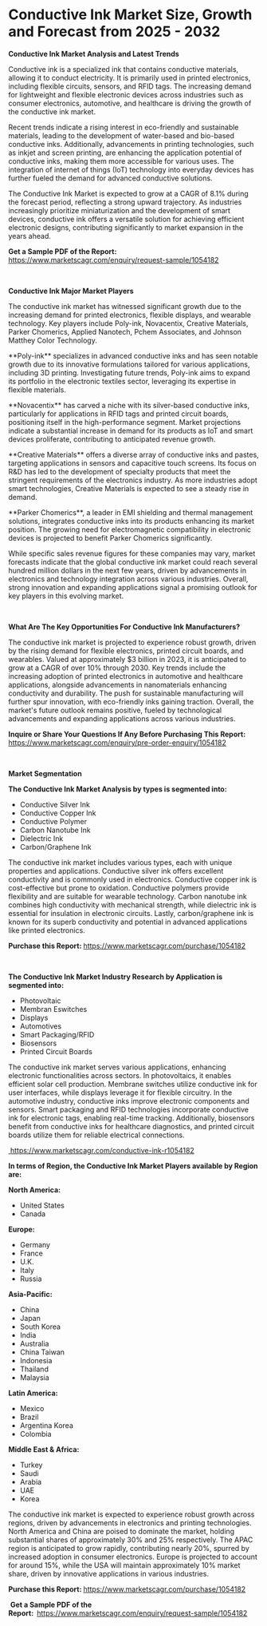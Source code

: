 <p><h1>Conductive Ink Market Size, Growth and Forecast from 2025 - 2032</h1></p><p><strong>Conductive Ink Market Analysis and Latest Trends</strong></p>
<p><p>Conductive ink is a specialized ink that contains conductive materials, allowing it to conduct electricity. It is primarily used in printed electronics, including flexible circuits, sensors, and RFID tags. The increasing demand for lightweight and flexible electronic devices across industries such as consumer electronics, automotive, and healthcare is driving the growth of the conductive ink market. </p><p>Recent trends indicate a rising interest in eco-friendly and sustainable materials, leading to the development of water-based and bio-based conductive inks. Additionally, advancements in printing technologies, such as inkjet and screen printing, are enhancing the application potential of conductive inks, making them more accessible for various uses. The integration of internet of things (IoT) technology into everyday devices has further fueled the demand for advanced conductive solutions.</p><p>The Conductive Ink Market is expected to grow at a CAGR of 8.1% during the forecast period, reflecting a strong upward trajectory. As industries increasingly prioritize miniaturization and the development of smart devices, conductive ink offers a versatile solution for achieving efficient electronic designs, contributing significantly to market expansion in the years ahead.</p></p>
<p><strong>Get a Sample PDF of the Report:&nbsp;</strong> <a href="https://www.marketscagr.com/enquiry/request-sample/1054182?utm_campaign=1901&utm_medium=2&utm_source=Github&utm_content=ia&utm_term=17042025&utm_id=conductive-ink">https://www.marketscagr.com/enquiry/request-sample/1054182</a></p>
<p>&nbsp;</p>
<p><strong>Conductive Ink Major Market Players</strong></p>
<p><p>The conductive ink market has witnessed significant growth due to the increasing demand for printed electronics, flexible displays, and wearable technology. Key players include Poly-ink, Novacentix, Creative Materials, Parker Chomerics, Applied Nanotech, Pchem Associates, and Johnson Matthey Color Technology.</p><p>**Poly-ink** specializes in advanced conductive inks and has seen notable growth due to its innovative formulations tailored for various applications, including 3D printing. Investigating future trends, Poly-ink aims to expand its portfolio in the electronic textiles sector, leveraging its expertise in flexible materials.</p><p>**Novacentix** has carved a niche with its silver-based conductive inks, particularly for applications in RFID tags and printed circuit boards, positioning itself in the high-performance segment. Market projections indicate a substantial increase in demand for its products as IoT and smart devices proliferate, contributing to anticipated revenue growth.</p><p>**Creative Materials** offers a diverse array of conductive inks and pastes, targeting applications in sensors and capacitive touch screens. Its focus on R&D has led to the development of specialty products that meet the stringent requirements of the electronics industry. As more industries adopt smart technologies, Creative Materials is expected to see a steady rise in demand.</p><p>**Parker Chomerics**, a leader in EMI shielding and thermal management solutions, integrates conductive inks into its products enhancing its market position. The growing need for electromagnetic compatibility in electronic devices is projected to benefit Parker Chomerics significantly.</p><p>While specific sales revenue figures for these companies may vary, market forecasts indicate that the global conductive ink market could reach several hundred million dollars in the next few years, driven by advancements in electronics and technology integration across various industries. Overall, strong innovation and expanding applications signal a promising outlook for key players in this evolving market.</p></p>
<p>&nbsp;</p>
<p><strong>What Are The Key Opportunities For Conductive Ink Manufacturers?</strong></p>
<p><p>The conductive ink market is projected to experience robust growth, driven by the rising demand for flexible electronics, printed circuit boards, and wearables. Valued at approximately $3 billion in 2023, it is anticipated to grow at a CAGR of over 10% through 2030. Key trends include the increasing adoption of printed electronics in automotive and healthcare applications, alongside advancements in nanomaterials enhancing conductivity and durability. The push for sustainable manufacturing will further spur innovation, with eco-friendly inks gaining traction. Overall, the market's future outlook remains positive, fueled by technological advancements and expanding applications across various industries.</p></p>
<p><strong>Inquire or Share Your Questions If Any Before Purchasing This Report:</strong> <a href="https://www.marketscagr.com/enquiry/pre-order-enquiry/1054182?utm_campaign=1901&utm_medium=2&utm_source=Github&utm_content=ia&utm_term=17042025&utm_id=conductive-ink">https://www.marketscagr.com/enquiry/pre-order-enquiry/1054182</a></p>
<p>&nbsp;</p>
<p><strong>Market Segmentation</strong></p>
<p><strong>The Conductive Ink Market Analysis by types is segmented into:</strong></p>
<p><ul><li>Conductive Silver Ink</li><li>Conductive Copper Ink</li><li>Conductive Polymer</li><li>Carbon Nanotube Ink</li><li>Dielectric Ink</li><li>Carbon/Graphene Ink</li></ul></p>
<p><p>The conductive ink market includes various types, each with unique properties and applications. Conductive silver ink offers excellent conductivity and is commonly used in electronics. Conductive copper ink is cost-effective but prone to oxidation. Conductive polymers provide flexibility and are suitable for wearable technology. Carbon nanotube ink combines high conductivity with mechanical strength, while dielectric ink is essential for insulation in electronic circuits. Lastly, carbon/graphene ink is known for its superb conductivity and potential in advanced applications like printed electronics.</p></p>
<p><strong>Purchase this Report:&nbsp;</strong><a href="https://www.marketscagr.com/purchase/1054182?utm_campaign=1901&utm_medium=2&utm_source=Github&utm_content=ia&utm_term=17042025&utm_id=conductive-ink">https://www.marketscagr.com/purchase/1054182</a></p>
<p>&nbsp;</p>
<p><strong>The Conductive Ink Market Industry Research by Application is segmented into:</strong></p>
<p><ul><li>Photovoltaic</li><li>Membran Eswitches</li><li>Displays</li><li>Automotives</li><li>Smart Packaging/RFID</li><li>Biosensors</li><li>Printed Circuit Boards</li></ul></p>
<p><p>The conductive ink market serves various applications, enhancing electronic functionalities across sectors. In photovoltaics, it enables efficient solar cell production. Membrane switches utilize conductive ink for user interfaces, while displays leverage it for flexible circuitry. In the automotive industry, conductive inks improve electronic components and sensors. Smart packaging and RFID technologies incorporate conductive ink for electronic tags, enabling real-time tracking. Additionally, biosensors benefit from conductive inks for healthcare diagnostics, and printed circuit boards utilize them for reliable electrical connections.</p></p>
<p><a href="https://www.marketscagr.com/conductive-ink-r1054182?utm_campaign=1901&utm_medium=2&utm_source=Github&utm_content=ia&utm_term=17042025&utm_id=conductive-ink">&nbsp;https://www.marketscagr.com/conductive-ink-r1054182</a></p>
<p><strong>In terms of Region, the Conductive Ink Market Players available by Region are:</strong></p>
<p>
    <p> <strong> North America: </strong>
        <ul>
            <li>United States</li>
            <li>Canada</li>
        </ul>
        </p> 
    <p> <strong> Europe: </strong>
        <ul>
            <li>Germany</li>
            <li>France</li>
            <li>U.K.</li>
            <li>Italy</li>
            <li>Russia</li>
        </ul>
        </p> 
    <p> <strong> Asia-Pacific: </strong>
        <ul>
            <li>China</li>
            <li>Japan</li>
            <li>South Korea</li>
            <li>India</li>
            <li>Australia</li>
            <li>China Taiwan</li>
            <li>Indonesia</li>
            <li>Thailand</li>
            <li>Malaysia</li>
        </ul>
        </p> 
    <p> <strong> Latin America: </strong>
        <ul>
            <li>Mexico</li>
            <li>Brazil</li>
            <li>Argentina Korea</li>
            <li>Colombia</li>
        </ul>
        </p> 
    <p> <strong> Middle East & Africa: </strong>
        <ul>
            <li>Turkey</li>
            <li>Saudi</li>
            <li>Arabia</li>
            <li>UAE</li>
            <li>Korea</li>
        </ul>
    </p>
    </p>
<p><p>The conductive ink market is expected to experience robust growth across regions, driven by advancements in electronics and printing technologies. North America and China are poised to dominate the market, holding substantial shares of approximately 30% and 25% respectively. The APAC region is anticipated to grow rapidly, contributing nearly 20%, spurred by increased adoption in consumer electronics. Europe is projected to account for around 15%, while the USA will maintain approximately 10% market share, driven by innovative applications in various industries.</p></p>
<p><strong>Purchase this Report: </strong><a href="https://www.marketscagr.com/purchase/1054182?utm_campaign=1901&utm_medium=2&utm_source=Github&utm_content=ia&utm_term=17042025&utm_id=conductive-ink">https://www.marketscagr.com/purchase/1054182</a></p>
<p>&nbsp;<strong>Get a Sample PDF of the Report:&nbsp;&nbsp;</strong><a href="https://www.marketscagr.com/enquiry/request-sample/1054182?utm_campaign=1901&utm_medium=2&utm_source=Github&utm_content=ia&utm_term=17042025&utm_id=conductive-ink">https://www.marketscagr.com/enquiry/request-sample/1054182</a></p>
<p><strong></strong></p>
<p><p></p><p></p><p></p></p>